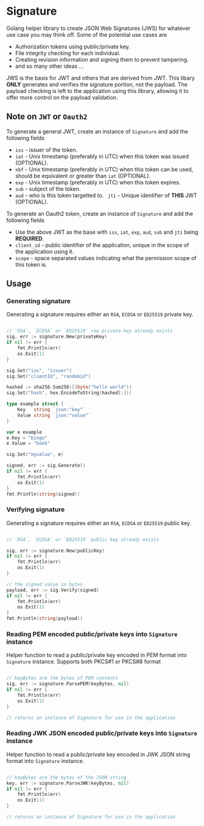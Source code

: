 # Signature

Golang helper library to create JSON Web Signatures (JWS) for whatever use case you may think off. Some of the potential use cases are
- Authorization tokens using public/private key.
- File integrity checking for each individual.
- Creating revision information and signing them to prevent tampering.
- and so many other ideas ...

JWS is the basis for JWT and others that are derived from JWT. This libary **ONLY** generates and verifies the signature portion, not the payload. The payload checking is left to the application using this library, allowing it to offer more control on the payload validation.

## Note on `JWT` or `Oauth2`
To generate a general JWT, create an instance of `Signature` and add the following fields
- `iss` - issuer of the token.
- `iat` - Unix timestamp (preferably in UTC) when this token was issued (OPTIONAL).
- `nbf` - Unix timestamp (preferably in UTC) when this token can be used, should be equivalent or greater than `iat` (OPTIONAL).
- `exp` - Unix timestamp (preferably in UTC) when this token expires.
- `sub` - subject of the token.
- `aud` - who is this token targetted to.
` jti` - Unique identifier of **THIS** JWT (OPTIONAL).

To generate an Oauth2 token, create an instance of `Signature` and add the following fields
- Use the above JWT as the base with `iss`, `iat`, `exp`, `aud`, `sub` and `jti` being **REQUIRED**.
- `client_id` - public identifier of the application, unique in the scope of the application using it.
- `scope` - space separated values indicating what the permission scope of this token is.


## Usage

### Generating signature

Generating a signature requires either an `RSA`, `ECDSA` or `ED25519` private key.

```go

// `RSA`, `ECDSA` or `ED25519` raw private key already exists
sig, err := signature.New(privateKey)
if nil != err {
    fmt.Println(err)
    os.Exit(1)
}

sig.Set("iss", "issuer")
sig.Set("clientId", "randomid")

hashed := sha256.Sum256([]byte("hello world"))
sig.Set("hash", hex.EncodeToString(hashed[:]))

type example struct {
    Key   string `json:"key"`
    Value string `json:"value"`
}

var e example
e.Key = "bingo"
e.Value = "book"

sig.Set("myvalue", e)

signed, err := sig.Generate()
if nil != err {
    fmt.Println(err)
    os.Exit(1)
}
fmt.Println(string(signed))

```


### Verifying signature

Generating a signature requires either an `RSA`, `ECDSA` or `ED25519` public key.


```go

// `RSA`, `ECDSA` or `ED25519` public key already exists

sig, err := signature.New(publicKey)
if nil != err {
    fmt.Println(err)
    os.Exit(1)
}

// the signed value in bytes
payload, err := sig.Verify(signed)
if nil != err {
    fmt.Println(err)
    os.Exit(1)
}
fmt.Println(string(payload))

```


### Reading PEM encoded public/private keys into `Signature` instance

Helper function to read a public/private key encoded in PEM format into `Signature` instance. Supports both PKCS#1 or PKCS#8 format

```go

// keyBytes are the bytes of PEM contents
sig, err := signature.ParsePEM(keyBytes, nil)
if nil != err {
    fmt.Println(err)
    os.Exit(1)
}

// returns an instance of Signature for use in the application

```


### Reading JWK JSON encoded public/private keys into `Signature` instance

Helper function to read a public/private key encoded in JWK JSON string format into `Signature` instance.

```go

// keyBytes are the bytes of the JSON string
key, err := signature.ParseJWK(keyBytes, nil)
if nil != err {
    fmt.Println(err)
    os.Exit(1)
}

// returns an instance of Signature for use in the application

```
